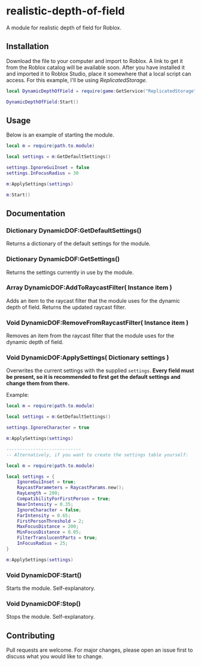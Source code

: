 # realistic-depth-of-field
A module for realistic depth of field for Roblox.

## Installation

Download the file to your computer and import to Roblox. A link to get it from the Roblox catalog will be available soon.
After you have installed it and imported it to Roblox Studio, place it somewhere that a local script can access. For this example, I'll be using *ReplicatedStorage.*

```lua
local DynamicDepthOfField = require(game:GetService("ReplicatedStorage").path.to.module)

DynamicDepthOfField:Start()
```

## Usage

Below is an example of starting the module.

```lua
local m = require(path.to.module)

local settings = m:GetDefaultSettings()

settings.IgnoreGuiInset = false
settings.InFocusRadius = 30

m:ApplySettings(settings)

m:Start()
```

## Documentation

### Dictionary DynamicDOF:GetDefaultSettings()

Returns a dictionary of the default settings for the module.

### Dictionary DynamicDOF:GetSettings()

Returns the settings currently in use by the module.

### Array DynamicDOF:AddToRaycastFilter( Instance item )

Adds an item to the raycast filter that the module uses for the dynamic depth of field. Returns the updated raycast filter.

### Void DynamicDOF:RemoveFromRaycastFilter( Instance item )

Removes an item from the raycast filter that the module uses for the dynamic depth of field.

### Void DynamicDOF:ApplySettings( Dictionary settings )

Overwrites the current settings with the supplied `settings`. **Every field must be present, so it is recommended to first get the default settings and change them from there.**

Example:

```lua
local m = require(path.to.module)

local settings = m:GetDefaultSettings()

settings.IgnoreCharacter = true

m:ApplySettings(settings)

----------------------------
-- Alternatively, if you want to create the settings table yourself:

local m = require(path.to.module)

local settings = {
	IgnoreGuiInset = true;
	RaycastParameters = RaycastParams.new();
	RayLength = 200;
	CompatibilityForFirstPerson = true;
	NearIntensity = 0.35;
	IgnoreCharacter = false;
	FarIntensity = 0.65;
	FirstPersonThreshold = 2;
	MaxFocusDistance = 200;
	MinFocusDistance = 0.05;
	FilterTranslucentParts = true;
	InFocusRadius = 25;
}

m:ApplySettings(settings)
```

### Void DynamicDOF:Start()

Starts the module. Self-explanatory.

### Void DynamicDOF:Stop()

Stops the module. Self-explanatory.

## Contributing
Pull requests are welcome. For major changes, please open an issue first to discuss what you would like to change.
